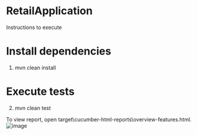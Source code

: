 # RetailApplication

Instructions to execute

# Install dependencies
1. mvn clean install
# Execute tests
2. mvn clean test

To view report, open target\cucumber-html-reports\overview-features.html.
![image](https://user-images.githubusercontent.com/25305243/110715340-f3629d00-81fc-11eb-9115-41215da7e800.png)

